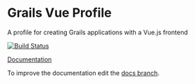 # Grails Vue Profile
A profile for creating Grails applications with a Vue.js frontend

[![Build Status](https://travis-ci.org/grails-profiles/vue.svg?branch=master)](https://travis-ci.org/grails-profiles/vue)

[Documentation](https://grails-profiles.github.io/vue/latest/guide/index.html)

To improve the documentation edit the [docs branch](https://github.com/grails-profiles/vue/tree/docs).

